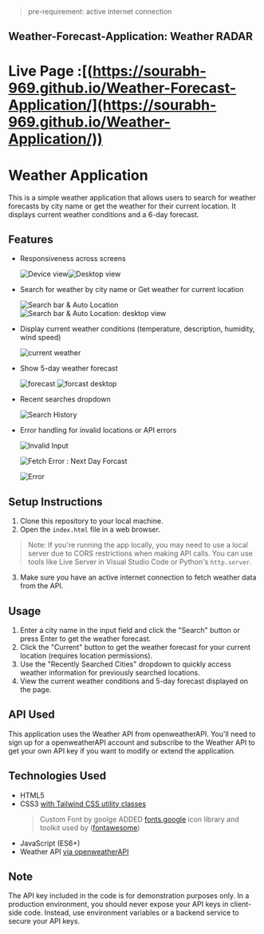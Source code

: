 >pre-requirement: active internet connection
## Weather-Forecast-Application: Weather RADAR

# Live Page :[(https://sourabh-969.github.io/Weather-Forecast-Application/](https://sourabh-969.github.io/Weather-Application/))

# Weather Application

This is a simple weather application that allows users to search for weather forecasts by city name or get the weather for their current location. It displays current weather conditions and a 6-day forecast.

## Features

- Responsiveness across screens
 
    ![Device view](./Screenshot/2.screen.jpeg)![Desktop view](./Screenshot/1.screen.jpeg)
  
- Search for weather by city name or Get weather for current location
 
    ![Search bar & Auto Location](<./Screenshot/search bar.jpeg>) ![Search bar & Auto Location: desktop view](<./Screenshot/search and auto location.jpeg>)
  
- Display current weather conditions (temperature, description, humidity, wind speed)
 
    ![current weather](<./Screenshot/2.weather card.jpeg>)
  
- Show 5-day weather forecast
 
    ![forecast](<./Screenshot/2.weather card_extnded.png>) ![forcast desktop](<./Screenshot/forcast desktop.jpeg>)
  
- Recent searches dropdown

 
    ![Search History](./Screenshot/history.jpeg)
  
- Error handling for invalid locations or API errors

 
    ![Invalid Input](./Screenshot/3.Error_input.PNG)
  
    ![Fetch Error : Next Day Forcast](./Screenshot/1.Error.png)
  
    ![Error](./Screenshot/2.Error.png)



## Setup Instructions

1. Clone this repository to your local machine.
2. Open the `index.html` file in a web browser.

> Note: If you're running the app locally, you may need to use a local server due to CORS restrictions when making API calls. You can use tools like Live Server in Visual Studio Code or Python's `http.server`.

3. Make sure you have an active internet connection to fetch weather data from the API.

## Usage

1. Enter a city name in the input field and click the "Search" button or press Enter to get the weather forecast.
2. Click the "Current" button to get the weather forecast for your current location (requires location permissions).
3. Use the "Recently Searched Cities" dropdown to quickly access weather information for previously searched locations.
4. View the current weather conditions and 5-day forecast displayed on the page.

## API Used

This application uses the Weather API from openweatherAPI. You'll need to sign up for a openweatherAPI account and subscribe to the Weather API to get your own API key if you want to modify or extend the application.

## Technologies Used

- HTML5
- CSS3 [with Tailwind CSS utility classes](https://tailwindcss.com/docs/installation)
    >Custom Font by goolge ADDED [fonts.google](https://fonts.google.com/specimen/Doto?query=doto)
    >icon library and toolkit used by ([fontawesome](https://fontawesome.com/))
- JavaScript (ES6+)
- Weather API [via openweatherAPI](https://openweathermap.org/)

## Note

The API key included in the code is for demonstration purposes only. In a production environment, you should never expose your API keys in client-side code. Instead, use environment variables or a backend service to secure your API keys.


